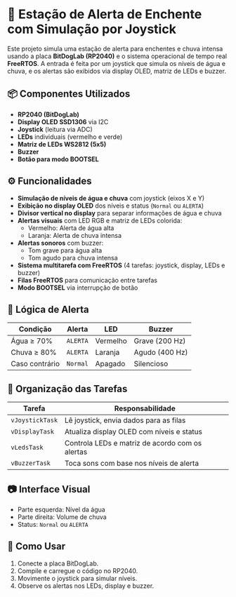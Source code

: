 # 🌊 Estação de Alerta de Enchente com Simulação por Joystick

Este projeto simula uma estação de alerta para enchentes e chuva intensa usando a placa **BitDogLab (RP2040)** e o sistema operacional de tempo real **FreeRTOS**. A entrada é feita por um joystick que simula os níveis de água e chuva, e os alertas são exibidos via display OLED, matriz de LEDs e buzzer.

## 📦 Componentes Utilizados

- **RP2040 (BitDogLab)**
- **Display OLED SSD1306** via I2C
- **Joystick** (leitura via ADC)
- **LEDs** individuais (vermelho e verde)
- **Matriz de LEDs WS2812 (5x5)**
- **Buzzer**
- **Botão para modo BOOTSEL**

## ⚙️ Funcionalidades

- **Simulação de níveis de água e chuva** com joystick (eixos X e Y)
- **Exibição no display OLED** dos níveis e status (`Normal` ou `ALERTA`)
- **Divisor vertical no display** para separar informações de água e chuva
- **Alertas visuais** com LED RGB e matriz de LEDs colorida:
  - Vermelho: Alerta de água alta
  - Laranja: Alerta de chuva intensa
- **Alertas sonoros** com buzzer:
  - Tom grave para água alta
  - Tom agudo para chuva intensa
- **Sistema multitarefa com FreeRTOS** (4 tarefas: joystick, display, LEDs e buzzer)
- **Filas FreeRTOS** para comunicação entre tarefas
- **Modo BOOTSEL** via interrupção de botão

## 🧠 Lógica de Alerta

| Condição               | Alerta        | LED         | Buzzer     |
|------------------------|---------------|-------------|------------|
| Água ≥ 70%             | `ALERTA`      | Vermelho    | Grave (200 Hz) |
| Chuva ≥ 80%            | `ALERTA`      | Laranja     | Agudo (400 Hz) |
| Caso contrário         | `Normal`      | Apagado     | Silencioso |

## 🧵 Organização das Tarefas

| Tarefa         | Responsabilidade                              |
|----------------|-----------------------------------------------|
| `vJoystickTask`| Lê joystick, envia dados para as filas        |
| `vDisplayTask` | Atualiza display OLED com níveis e status     |
| `vLedsTask`    | Controla LEDs e matriz de acordo com os alertas |
| `vBuzzerTask`  | Toca sons com base nos níveis de alerta       |

## 📷 Interface Visual

- Parte esquerda: Nível da água
- Parte direita: Volume de chuva
- Status: `Normal` ou `ALERTA`

## 🚀 Como Usar

1. Conecte a placa BitDogLab.
2. Compile e carregue o código no RP2040.
3. Movimente o joystick para simular níveis.
4. Observe os alertas nos LEDs, display e buzzer.

